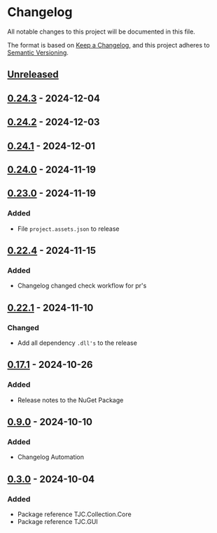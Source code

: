 # Changelog

All notable changes to this project will be documented in this file.

The format is based on [Keep a Changelog](https://keepachangelog.com/en/1.1.0/),
and this project adheres to [Semantic Versioning](https://semver.org/spec/v2.0.0.html).

## [Unreleased]

## [0.24.3] - 2024-12-04

## [0.24.2] - 2024-12-03

## [0.24.1] - 2024-12-01

## [0.24.0] - 2024-11-19

## [0.23.0] - 2024-11-19

### Added

- File `project.assets.json` to release

## [0.22.4] - 2024-11-15

### Added

- Changelog changed check workflow for pr's

## [0.22.1] - 2024-11-10

### Changed

- Add all dependency `.dll's` to the release

## [0.17.1] - 2024-10-26

### Added

- Release notes to the NuGet Package

## [0.9.0] - 2024-10-10

### Added

- Changelog Automation

## [0.3.0] - 2024-10-04

### Added

- Package reference TJC.Collection.Core
- Package reference TJC.GUI

[Unreleased]: https://github.com/TJC-Tools/TJC.Collection.GUI/compare/v0.24.3...HEAD

[0.24.3]: https://github.com/TJC-Tools/TJC.Collection.GUI/compare/v0.24.2...v0.24.3

[0.24.2]: https://github.com/TJC-Tools/TJC.Collection.GUI/compare/v0.24.1...v0.24.2

[0.24.1]: https://github.com/TJC-Tools/TJC.Collection.GUI/compare/v0.24.0...v0.24.1

[0.24.0]: https://github.com/TJC-Tools/TJC.Collection.GUI/compare/v0.23.0...v0.24.0

[0.23.0]: https://github.com/TJC-Tools/TJC.Collection.GUI/compare/v0.22.4...v0.23.0

[0.22.4]: https://github.com/TJC-Tools/TJC.Collection.GUI/compare/v0.22.1...v0.22.4

[0.22.1]: https://github.com/TJC-Tools/TJC.Collection.GUI/compare/v0.17.1...v0.22.1

[0.17.1]: https://github.com/TJC-Tools/TJC.Collection.GUI/compare/v0.9.0...v0.17.1

[0.9.0]: https://github.com/TJC-Tools/TJC.Collection.GUI/compare/v0.3.0...v0.9.0

[0.3.0]: https://github.com/TJC-Tools/TJC.Collection.GUI/releases/tag/v0.3.0
